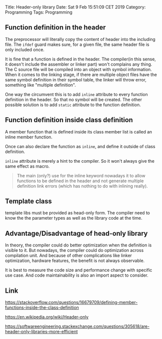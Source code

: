 Title: Header-only library
Date: Sat  9 Feb 15:51:09 CET 2019
Category: Programming
Tags: Programming

## Function definition in the header
The preprocessor will literally copy the content of header into the including
file. The `ifdef` guard makes sure, for a given file, the same header file is
only included once.

It is fine that a function is defined in the header. The compiler(in this
sense, it doesn't include the assembler or linker part) won't complains any
thing. The C source file will be compiled into an object with symbol
information. When it comes to the linking stage, if there are multiple object
files have the same symbol definition in their symbol table, the linker will
throw error, something like "multiple definition".

One way the circumvent this is to add `inline` attribute to every function
definition in the header. So that no symbol will be created. The other possible
solution is to add `static` attribute to the function definition.

## Function definition inside class definition
A member function that is defined inside its class member list is called an
inline member function.

Once can also declare the function as `inline`, and define it outside of class
definition.

`inline` attribute is merely a hint to the compiler. So it won't always give
the same effect as macro.

> The main (only?) use for the inline keyword nowadays it to allow functions to
be defined in the header and not generate multiple definition link errors
(which has nothing to do with inlining really).

## Template class
template libs must be provided as head-only form. The compiler need to know the
the parameter types as well as the library code at the time.

## Advantage/Disadvantage of head-only library
In theory, the compiler could do better optimization when the definition is
visible to it. But nowadays, the compiler could do optimization across compilation
unit. And because of other complications like linker optimization, hardware
features, the benefit is not always observable.

It is best to measure the code size and performance change with specific use
case. And code maintainability is also an import aspect to consider.

## Link
https://stackoverflow.com/questions/16679709/defining-member-functions-inside-the-class-definition

https://en.wikipedia.org/wiki/Header-only

https://softwareengineering.stackexchange.com/questions/305618/are-header-only-libraries-more-efficient

